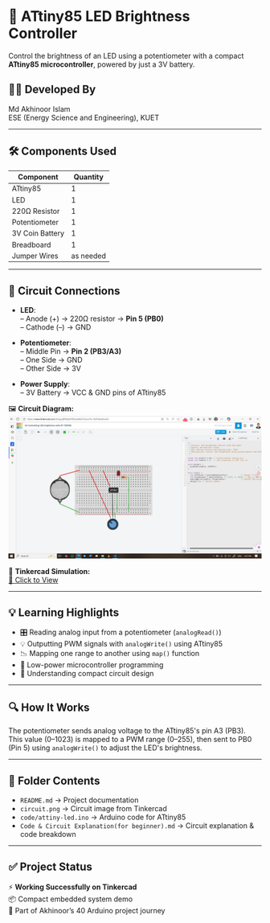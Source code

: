 # 🌟 ATtiny85 LED Brightness Controller

Control the brightness of an LED using a potentiometer with a compact **ATtiny85 microcontroller**, powered by just a 3V battery.

## 👨‍🎓 Developed By
Md Akhinoor Islam  
ESE (Energy Science and Engineering), KUET

---

## 🛠️ Components Used

| Component      | Quantity |
|----------------|----------|
| ATtiny85        | 1        |
| LED             | 1        |
| 220Ω Resistor   | 1        |
| Potentiometer   | 1        |
| 3V Coin Battery | 1        |
| Breadboard      | 1        |
| Jumper Wires    | as needed |

---

## 🔌 Circuit Connections

- **LED**:  
  – Anode (+) → 220Ω resistor → **Pin 5 (PB0)**  
  – Cathode (–) → GND

- **Potentiometer**:  
  – Middle Pin → **Pin 2 (PB3/A3)**  
  – One Side → GND  
  – Other Side → 3V

- **Power Supply**:  
  – 3V Battery → VCC & GND pins of ATtiny85

🖼️ **Circuit Diagram:**  
![circuit](Circuit.png)

🔗 **Tinkercad Simulation:**  
[🔗 Click to View](https://www.tinkercad.com/things/jBYdqVo95Ea-04-controlling-led-brightness-with-at-tiny85)

---

## 💡 Learning Highlights

- 🎛️ Reading analog input from a potentiometer (`analogRead()`)
- 💡 Outputting PWM signals with `analogWrite()` using ATtiny85
- 📉 Mapping one range to another using `map()` function
- 🎯 Low-power microcontroller programming
- 🧠 Understanding compact circuit design

---

## 🔍 How It Works

The potentiometer sends analog voltage to the ATtiny85's pin A3 (PB3). This value (0–1023) is mapped to a PWM range (0–255), then sent to PB0 (Pin 5) using `analogWrite()` to adjust the LED's brightness.

---

## 📂 Folder Contents

- `README.md` → Project documentation  
- `circuit.png` → Circuit image from Tinkercad  
- `code/attiny-led.ino` → Arduino code for ATtiny85  
- `Code & Circuit Explanation(for beginner).md` → Circuit explanation & code breakdown  
---

## ✅ Project Status

⚡ **Working Successfully on Tinkercad**  
📦 Compact embedded system demo  
🌱 Part of Akhinoor’s 40 Arduino project journey  
